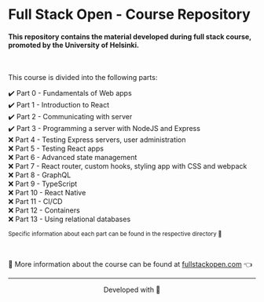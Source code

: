 # Full Stack Open - Course Repository

#### This repository contains the material developed during full stack course, promoted by the University of Helsinki.

<br>

This course is divided into the following parts:

✔️ Part 0 - Fundamentals of Web apps  
✔️ Part 1 - Introduction to React  
✔️ Part 2 - Communicating with server  
✔️ Part 3 - Programming a server with NodeJS and Express  
❌ Part 4 - Testing Express servers, user administration  
❌ Part 5 - Testing React apps  
❌ Part 6 - Advanced state management  
❌ Part 7 - React router, custom hooks, styling app with CSS and webpack  
❌ Part 8 - GraphQL  
❌ Part 9 - TypeScript  
❌ Part 10 - React Native  
❌ Part 11 - CI/CD  
❌ Part 12 - Containers  
❌ Part 13 - Using relational databases

<sub>Specific information about each part can be found in the respective directory 📁</sub>

<br>

:mag_right: More information about the course can be found at [fullstackopen.com](https://fullstackopen.com/) 👈

---

<p align="center">Developed with 💙</p>
